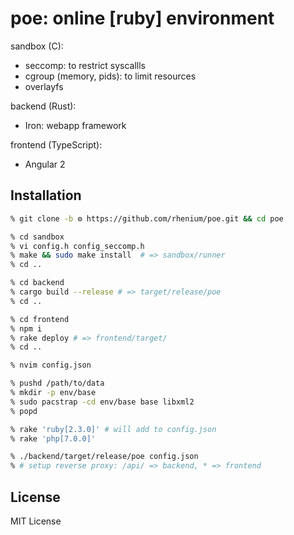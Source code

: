 # poe: online [ruby] environment

sandbox (C):

* seccomp: to restrict syscallls
* cgroup (memory, pids): to limit resources
* overlayfs

backend (Rust):

* Iron: webapp framework

frontend (TypeScript):

* Angular 2

## Installation

~~~sh
% git clone -b ⚙ https://github.com/rhenium/poe.git && cd poe

% cd sandbox
% vi config.h config_seccomp.h
% make && sudo make install  # => sandbox/runner
% cd ..

% cd backend
% cargo build --release # => target/release/poe
% cd ..

% cd frontend
% npm i
% rake deploy # => frontend/target/
% cd ..

% nvim config.json

% pushd /path/to/data
% mkdir -p env/base
% sudo pacstrap -cd env/base base libxml2
% popd

% rake 'ruby[2.3.0]' # will add to config.json
% rake 'php[7.0.0]'

% ./backend/target/release/poe config.json
% # setup reverse proxy: /api/ => backend, * => frontend
~~~

## License
MIT License
